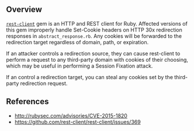 ## Overview
[`rest-client`](https://rubygems.org/gems/rest-client) gem is an HTTP and REST client for Ruby.
Affected versions of this gem improperly handle Set-Cookie headers on
HTTP 30x redirection responses in `abstract_response.rb`. Any cookies will be forwarded to the redirection target regardless of domain, path, or expiration.

If an attacker controls a redirection source, they can cause rest-client to perform a request to any third-party domain with cookies of their choosing, which may be useful in performing a Session Fixation attack.

If an control a redirection target, you can steal any cookies set by the
third-party redirection request.

## References
- http://rubysec.com/advisories/CVE-2015-1820
- https://github.com/rest-client/rest-client/issues/369
